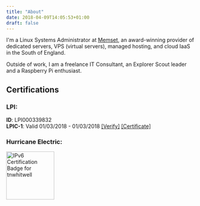 ```yaml
---
title: "About"
date: 2018-04-09T14:05:53+01:00
draft: false
---
```


I'm a Linux Systems Administrator at [Memset](https://www.memset.com), an award-winning provider of dedicated servers, VPS (virtual servers), managed hosting, and cloud IaaS in the South of England.

Outside of work, I am a freelance IT Consultant, an Explorer Scout leader and a Raspberry Pi enthusiast.

## Certifications
### LPI:
**ID**: LPI000339832  
**LPIC-1**: Valid 01/03/2018 - 01/03/2018 [[Verify]](https://lpi.org/v/LPI000339832/fu6k5s4ztn) [[Certificate]](/pdfs/Tom-Whitwell-LPIC-1.pdf)

### Hurricane Electric:
<a href="https://ipv6.he.net/certification/scoresheet.php?pass_name=tnwhitwell" target="_blank"><img src="https://ipv6.he.net/certification/create_badge.php?pass_name=tnwhitwell&amp;badge=1" style="border: 0; width: 128px; height: 128px" alt="IPv6 Certification Badge for tnwhitwell"></img></a>
